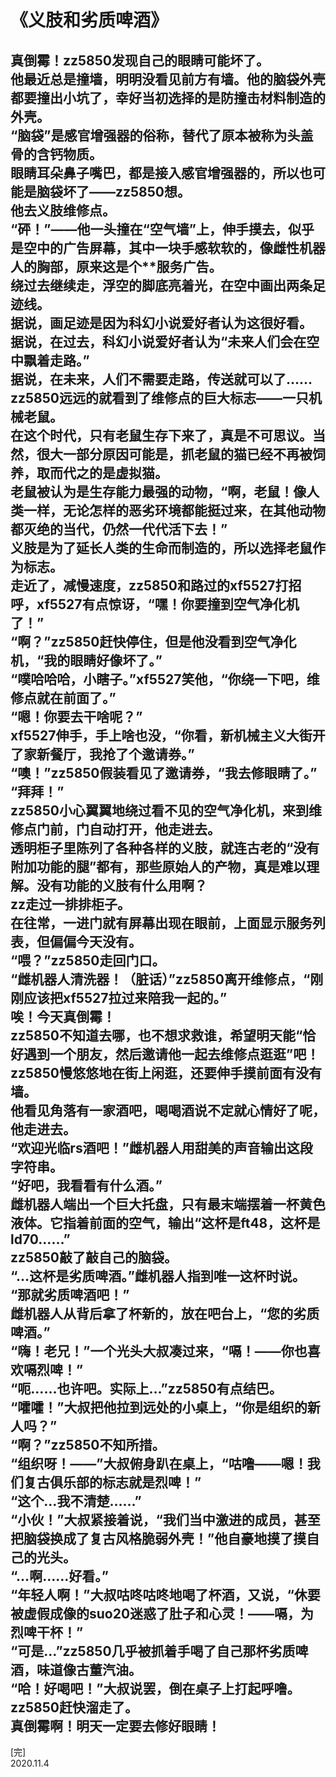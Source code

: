 # 《义肢和劣质啤酒》

真倒霉！zz5850发现自己的眼睛可能坏了。  
他最近总是撞墙，明明没看见前方有墙。他的脑袋外壳都要撞出小坑了，幸好当初选择的是防撞击材料制造的外壳。  
“脑袋”是感官增强器的俗称，替代了原本被称为头盖骨的含钙物质。  
眼睛耳朵鼻子嘴巴，都是接入感官增强器的，所以也可能是脑袋坏了——zz5850想。  
他去义肢维修点。  
“砰！”——他一头撞在“空气墙”上，伸手摸去，似乎是空中的广告屏幕，其中一块手感软软的，像雌性机器人的胸部，原来这是个**服务广告。  
绕过去继续走，浮空的脚底亮着光，在空中画出两条足迹线。  
据说，画足迹是因为科幻小说爱好者认为这很好看。  
据说，在过去，科幻小说爱好者认为“未来人们会在空中飘着走路。”  
据说，在未来，人们不需要走路，传送就可以了……  
zz5850远远的就看到了维修点的巨大标志——一只机械老鼠。  
在这个时代，只有老鼠生存下来了，真是不可思议。当然，很大一部分原因可能是，抓老鼠的猫已经不再被饲养，取而代之的是虚拟猫。  
老鼠被认为是生存能力最强的动物，“啊，老鼠！像人类一样，无论怎样的恶劣环境都能挺过来，在其他动物都灭绝的当代，仍然一代代活下去！”  
义肢是为了延长人类的生命而制造的，所以选择老鼠作为标志。  
走近了，减慢速度，zz5850和路过的xf5527打招呼，xf5527有点惊讶，“嘿！你要撞到空气净化机了！”  
“啊？”zz5850赶快停住，但是他没看到空气净化机，“我的眼睛好像坏了。”  
“噗哈哈哈，小瞎子。”xf5527笑他，“你绕一下吧，维修点就在前面了。”  
“嗯！你要去干啥呢？”  
xf5527伸手，手上啥也没，“你看，新机械主义大街开了家新餐厅，我抢了个邀请券。”  
“噢！”zz5850假装看见了邀请券，“我去修眼睛了。”  
“拜拜！”  
zz5850小心翼翼地绕过看不见的空气净化机，来到维修点门前，门自动打开，他走进去。  
透明柜子里陈列了各种各样的义肢，就连古老的“没有附加功能的腿”都有，那些原始人的产物，真是难以理解。没有功能的义肢有什么用啊？  
zz走过一排排柜子。  
在往常，一进门就有屏幕出现在眼前，上面显示服务列表，但偏偏今天没有。  
“喂？”zz5850走回门口。  
“雌机器人清洗器！（脏话）”zz5850离开维修点，“刚刚应该把xf5527拉过来陪我一起的。”  
唉！今天真倒霉！  
zz5850不知道去哪，也不想求救谁，希望明天能“恰好遇到一个朋友，然后邀请他一起去维修点逛逛”吧！  
zz5850慢悠悠地在街上闲逛，还要伸手摸前面有没有墙。  
他看见角落有一家酒吧，喝喝酒说不定就心情好了呢，他走进去。  
“欢迎光临rs酒吧！”雌机器人用甜美的声音输出这段字符串。  
“好吧，我看看有什么酒。”  
雌机器人端出一个巨大托盘，只有最末端摆着一杯黄色液体。它指着前面的空气，输出“这杯是ft48，这杯是ld70……”  
zz5850敲了敲自己的脑袋。  
“…这杯是劣质啤酒。”雌机器人指到唯一这杯时说。  
“那就劣质啤酒吧！”  
雌机器人从背后拿了杯新的，放在吧台上，“您的劣质啤酒。”  
“嗨！老兄！”一个光头大叔凑过来，“嗝！——你也喜欢嗝烈啤！”  
“呃……也许吧。实际上…”zz5850有点结巴。  
“嚯嚯！”大叔把他拉到远处的小桌上，“你是组织的新人吗？”  
“啊？”zz5850不知所措。  
“组织呀！——”大叔俯身趴在桌上，“咕噜——嗯！我们复古俱乐部的标志就是烈啤！”  
“这个…我不清楚……”  
“小伙！”大叔紧接着说，“我们当中激进的成员，甚至把脑袋换成了复古风格脆弱外壳！”他自豪地摸了摸自己的光头。  
“…啊……好看。”  
“年轻人啊！”大叔咕咚咕咚地喝了杯酒，又说，“休要被虚假成像的suo20迷惑了肚子和心灵！——嗝，为烈啤干杯！”  
“可是…”zz5850几乎被抓着手喝了自己那杯劣质啤酒，味道像古董汽油。  
“哈！好喝吧！”大叔说罢，倒在桌子上打起呼噜。  
zz5850赶快溜走了。  
真倒霉啊！明天一定要去修好眼睛！  
---
[完]  
2020.11.4  
